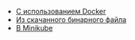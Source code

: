 
- [С использованием Docker](../ydb_docker.md)
- [Из скачанного бинарного файла](../ydb_local.md)
- [В Minikube](../ydb_minikube.md)

